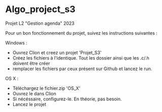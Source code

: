 # Algo_project_s3
Projet L2 "Gestion agenda" 2023

Pour un bon fonctionnement du projet, suivez les instructions suivantes : 

Windows : 
  - Ouvrez Clion et creez un projet 'Projet_S3'
  - Créez les fichiers à l'identique. Tout les dossier ainsi que les .c/.h doivent être créer
  - remplacer les fichiers par ceux présent sur Github et lancez le run.

OS X : 
  - Téléchargez le fichier.zip 'OS_X'
  - Ouvrez le dans Clion
  - Si nécéssaire, configurez-le. En théorie, pas besoin.
  - Lancez le projet 
